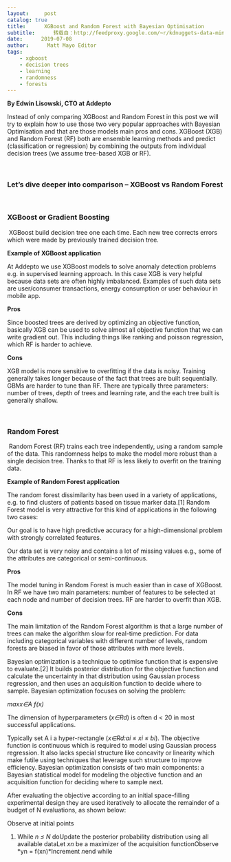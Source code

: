 ```yaml
---
layout:     post
catalog: true
title:      XGBoost and Random Forest with Bayesian Optimisation
subtitle:      转载自：http://feedproxy.google.com/~r/kdnuggets-data-mining-analytics/~3/OT7uvKJ3sTc/xgboost-random-forest-bayesian-optimisation.html
date:      2019-07-08
author:      Matt Mayo Editor
tags:
    - xgboost
    - decision trees
    - learning
    - randomness
    - forests
---
```


**By Edwin Lisowski, CTO at Addepto**

Instead of only comparing XGBoost and Random Forest in this post we will try to explain how to use those two very popular approaches with Bayesian Optimisation and that are those models main pros and cons. XGBoost (XGB) and Random Forest (RF) both are ensemble learning methods and predict (classification or regression) by combining the outputs from individual decision trees (we assume tree-based XGB or RF).

 

### **Let’s dive deeper into comparison – XGBoost vs Random Forest**

 

### **XGBoost or Gradient Boosting**

 XGBoost build decision tree one each time. Each new tree corrects errors which were made by previously trained decision tree.

**Example of XGBoost application**

At Addepto we use XGBoost models to solve anomaly detection problems e.g. in supervised learning approach. In this case XGB is very helpful because data sets are often highly imbalanced. Examples of such data sets are user/consumer transactions, energy consumption or user behaviour in mobile app.

**Pros**

Since boosted trees are derived by optimizing an objective function, basically XGB can be used to solve almost all objective function that we can write gradient out. This including things like ranking and poisson regression, which RF is harder to achieve.

**Cons**

XGB model is more sensitive to overfitting if the data is noisy. Training generally takes longer because of the fact that trees are built sequentially. GBMs are harder to tune than RF. There are typically three parameters: number of trees, depth of trees and learning rate, and the each tree built is generally shallow.

 

### **Random Forest**

 Random Forest (RF) trains each tree independently, using a random sample of the data. This randomness helps to make the model more robust than a single decision tree. Thanks to that RF is less likely to overfit on the training data.

**Example of Random Forest application**

The random forest dissimilarity has been used in a variety of applications, e.g. to find clusters of patients based on tissue marker data.[1] Random Forest model is very attractive for this kind of applications in the following two cases:

Our goal is to have high predictive accuracy for a high-dimensional problem with strongly correlated features.

Our data set is very noisy and contains a lot of missing values e.g., some of the attributes are categorical or semi-continuous.

**Pros**

The model tuning in Random Forest is much easier than in case of XGBoost. In RF we have two main parameters: number of features to be selected at each node and number of decision trees. RF are harder to overfit than XGB.

**Cons**

The main limitation of the Random Forest algorithm is that a large number of trees can make the algorithm slow for real-time prediction. For data including categorical variables with different number of levels, random forests are biased in favor of those attributes with more levels.

Bayesian optimization is a technique to optimise function that is expensive to evaluate.[2] It builds posterior distribution for the objective function and calculate the uncertainty in that distribution using Gaussian process regression, and then uses an acquisition function to decide where to sample. Bayesian optimization focuses on solving the problem:

*maxx∈A f(x)*

The dimension of hyperparameters (*x∈Rd*) is often d < 20 in most successful applications.

Typically set A i a hyper-rectangle (*x∈Rd:ai ≤ xi ≤ bi*). The objective function is continuous which is required to model using Gaussian process regression. It also lacks special structure like concavity or linearity which make futile using techniques that leverage such structure to improve efficiency. Bayesian optimization consists of two main components: a Bayesian statistical model for modeling the objective function and an acquisition function for deciding where to sample next.

After evaluating the objective according to an initial space-filling experimental design they are used iteratively to allocate the remainder of a budget of N evaluations, as shown below:

Observe at initial points
1. While *n ≤ N* doUpdate the posterior probability distribution using all available dataLet *xn* be a maximizer of the acquisition functionObserve *yn = f(xn)*Increment *n*end while
